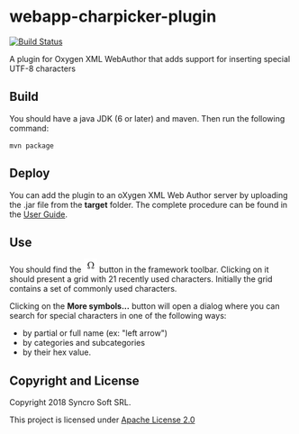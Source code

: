 # webapp-charpicker-plugin
[![Build Status](https://api.travis-ci.org/oxygenxml/webapp-charpicker-plugin.svg)](https://travis-ci.org/oxygenxml/webapp-charpicker-plugin)

A plugin for Oxygen XML WebAuthor that adds support for inserting special UTF-8 characters

## Build

You should have a java JDK (6 or later) and maven. Then run the following command:
```
mvn package
```

## Deploy

You can add the plugin to an oXygen XML Web Author server by uploading the .jar file from the **target** folder. The complete procedure can be found in the [User Guide](http://oxygenxml.com/doc/versions/17.1.1/ug-webauthor/#topics/webapp-configure-plugins.html).

## Use
You should find the ![charpicker button](/resources/InsertFromCharactersMap24.png) button in the framework toolbar. Clicking on it should present a grid with 21 recently used characters.
Initially the grid contains a set of commonly used characters.

Clicking on the **More symbols...** button will open a dialog where you can search for special characters in one of the following ways:

- by partial or full name (ex: "left arrow")
- by categories and subcategories
- by their hex value.

Copyright and License
---------------------
Copyright 2018 Syncro Soft SRL.

This project is licensed under [Apache License 2.0](https://github.com/oxygenxml/web-author-charpicker-plugin/blob/master/LICENSE)
